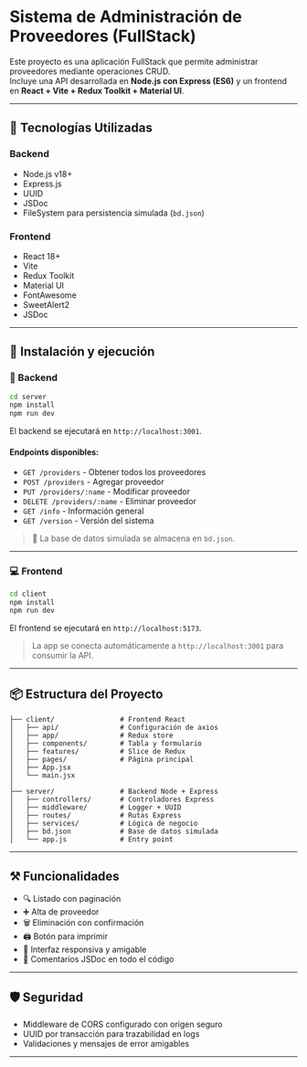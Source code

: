 # Sistema de Administración de Proveedores (FullStack)

Este proyecto es una aplicación FullStack que permite administrar proveedores mediante operaciones CRUD.  
Incluye una API desarrollada en **Node.js con Express (ES6)** y un frontend en **React + Vite + Redux Toolkit + Material UI**.

---

## 🧩 Tecnologías Utilizadas

### Backend
- Node.js v18+
- Express.js
- UUID
- JSDoc
- FileSystem para persistencia simulada (`bd.json`)

### Frontend
- React 18+
- Vite
- Redux Toolkit
- Material UI
- FontAwesome
- SweetAlert2
- JSDoc

---

## 🚀 Instalación y ejecución

### 🔧 Backend

```bash
cd server
npm install
npm run dev
```

El backend se ejecutará en `http://localhost:3001`.

#### Endpoints disponibles:
- `GET /providers` - Obtener todos los proveedores
- `POST /providers` - Agregar proveedor
- `PUT /providers/:name` - Modificar proveedor
- `DELETE /providers/:name` - Eliminar proveedor
- `GET /info` - Información general
- `GET /version` - Versión del sistema

> 📁 La base de datos simulada se almacena en `bd.json`.

---

### 💻 Frontend

```bash
cd client
npm install
npm run dev
```

El frontend se ejecutará en `http://localhost:5173`.

> La app se conecta automáticamente a `http://localhost:3001` para consumir la API.

---

## 📦 Estructura del Proyecto

```
├── client/                # Frontend React
│   ├── api/               # Configuración de axios
│   ├── app/               # Redux store
│   ├── components/        # Tabla y formulario
│   ├── features/          # Slice de Redux
│   ├── pages/             # Página principal
│   ├── App.jsx
│   └── main.jsx
│
├── server/                # Backend Node + Express
│   ├── controllers/       # Controladores Express
│   ├── middleware/        # Logger + UUID
│   ├── routes/            # Rutas Express
│   ├── services/          # Lógica de negocio
│   ├── bd.json            # Base de datos simulada
│   └── app.js             # Entry point
```

---

## ⚒️ Funcionalidades

- 🔍 Listado con paginación
- ➕ Alta de proveedor
- 🗑️ Eliminación con confirmación
- 🖨️ Botón para imprimir
- 🎨 Interfaz responsiva y amigable
- 🧾 Comentarios JSDoc en todo el código

---

## 🛡️ Seguridad

- Middleware de CORS configurado con origen seguro
- UUID por transacción para trazabilidad en logs
- Validaciones y mensajes de error amigables

---
